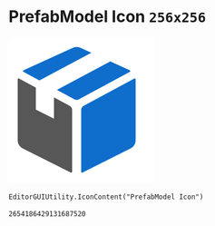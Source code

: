 # PrefabModel Icon `256x256`
<img src="/img/PrefabModel%20Icon.png" width=256 height=256>

``` CSharp
EditorGUIUtility.IconContent("PrefabModel Icon")
```
```
2654186429131687520
```
